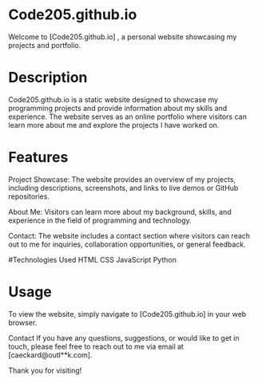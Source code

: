 # Code205.github.io

Welcome to [Code205.github.io] , a personal website showcasing my projects and portfolio.

# Description
Code205.github.io is a static website designed to showcase my programming projects and provide information about my skills and experience. The website serves as an online portfolio where visitors can learn more about me and explore the projects I have worked on.

# Features

Project Showcase:
The website provides an overview of my projects, including descriptions, screenshots, and links to live demos or GitHub repositories.

About Me: 
Visitors can learn more about my background, skills, and experience in the field of programming and technology.

Contact:
The website includes a contact section where visitors can reach out to me for inquiries, collaboration opportunities, or general feedback.

#Technologies Used
HTML
CSS
JavaScript
Python

# Usage
To view the website, simply navigate to [Code205.github.io] in your web browser.

Contact
If you have any questions, suggestions, or would like to get in touch, please feel free to reach out to me via email at [caeckard@outl**k.com].

Thank you for visiting!
